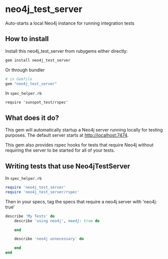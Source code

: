 # neo4j_test_server
Auto-starts a local Neo4j instance for running integration tests

## How to install

Install this neo4j_test_server from rubygems either directly:

```bash
gem install neo4j_test_server
```

Or through bundler

```ruby
# in Gemfile
gem "neo4j_test_server"
```

In `spec_helper.rb`

```
require 'sunspot_test/rspec'
```

## What does it do?

This gem will automatically startup a Neo4j server running locally for testing purposes.  The default server starts at
[http://localhost:7474](http://localhost:7474).

This gem also provides rspec hooks for tests that require Neo4j without requiring the server to be started for all of
your tests.

## Writing tests that use Neo4jTestServer

In `spec_helper.rb`
```ruby
require 'neo4j_test_server'
require 'neo4j_test_server/rspec'
```

Then in your specs, tag the specs that require a neo4j server with 'neo4j: true'

```ruby
describe 'My Tests' do
    describe 'using neo4j', neo4j: true do

    end

    describe 'neo4j unnecessary' do

    end
end
```
